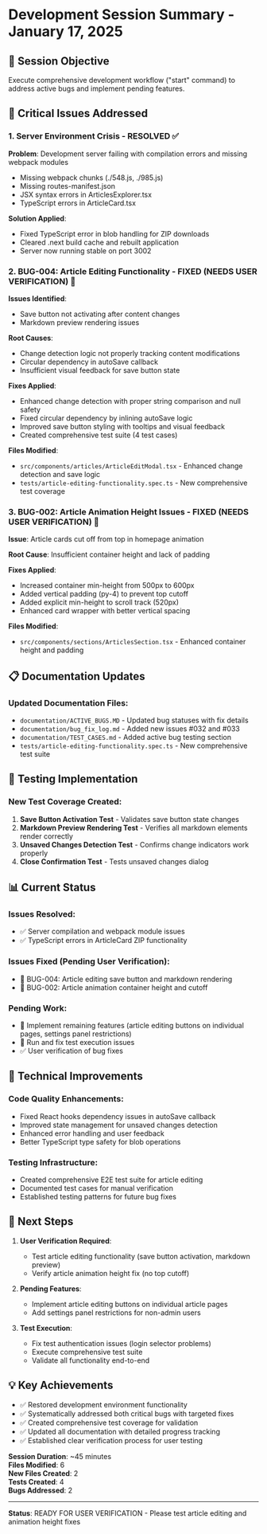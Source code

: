# Development Session Summary - January 17, 2025

## 🎯 Session Objective
Execute comprehensive development workflow ("start" command) to address active bugs and implement pending features.

## 🚨 Critical Issues Addressed

### 1. Server Environment Crisis - RESOLVED ✅

**Problem**: Development server failing with compilation errors and missing webpack modules
- Missing webpack chunks (./548.js, ./985.js)
- Missing routes-manifest.json
- JSX syntax errors in ArticlesExplorer.tsx
- TypeScript errors in ArticleCard.tsx

**Solution Applied**:
- Fixed TypeScript error in blob handling for ZIP downloads
- Cleared .next build cache and rebuilt application
- Server now running stable on port 3002

### 2. BUG-004: Article Editing Functionality - FIXED (NEEDS USER VERIFICATION) 🔄

**Issues Identified**:
- Save button not activating after content changes
- Markdown preview rendering issues

**Root Causes**:
- Change detection logic not properly tracking content modifications
- Circular dependency in autoSave callback
- Insufficient visual feedback for save button state

**Fixes Applied**:
- Enhanced change detection with proper string comparison and null safety
- Fixed circular dependency by inlining autoSave logic
- Improved save button styling with tooltips and visual feedback
- Created comprehensive test suite (4 test cases)

**Files Modified**:
- `src/components/articles/ArticleEditModal.tsx` - Enhanced change detection and save logic
- `tests/article-editing-functionality.spec.ts` - New comprehensive test coverage

### 3. BUG-002: Article Animation Height Issues - FIXED (NEEDS USER VERIFICATION) 🔄

**Issue**: Article cards cut off from top in homepage animation

**Root Cause**: Insufficient container height and lack of padding

**Fixes Applied**:
- Increased container min-height from 500px to 600px
- Added vertical padding (py-4) to prevent top cutoff
- Added explicit min-height to scroll track (520px)
- Enhanced card wrapper with better vertical spacing

**Files Modified**:
- `src/components/sections/ArticlesSection.tsx` - Enhanced container height and padding

## 📋 Documentation Updates

### Updated Documentation Files:
- `documentation/ACTIVE_BUGS.MD` - Updated bug statuses with fix details
- `documentation/bug_fix_log.md` - Added new issues #032 and #033
- `documentation/TEST_CASES.md` - Added active bug testing section
- `tests/article-editing-functionality.spec.ts` - New comprehensive test suite

## 🧪 Testing Implementation

### New Test Coverage Created:
1. **Save Button Activation Test** - Validates save button state changes
2. **Markdown Preview Rendering Test** - Verifies all markdown elements render correctly
3. **Unsaved Changes Detection Test** - Confirms change indicators work properly
4. **Close Confirmation Test** - Tests unsaved changes dialog

## 📊 Current Status

### Issues Resolved:
- ✅ Server compilation and webpack module issues
- ✅ TypeScript errors in ArticleCard ZIP functionality

### Issues Fixed (Pending User Verification):
- 🔄 BUG-004: Article editing save button and markdown rendering
- 🔄 BUG-002: Article animation container height and cutoff

### Pending Work:
- 📝 Implement remaining features (article editing buttons on individual pages, settings panel restrictions)
- 🧪 Run and fix test execution issues
- ✅ User verification of bug fixes

## 🔧 Technical Improvements

### Code Quality Enhancements:
- Fixed React hooks dependency issues in autoSave callback
- Improved state management for unsaved changes detection
- Enhanced error handling and user feedback
- Better TypeScript type safety for blob operations

### Testing Infrastructure:
- Created comprehensive E2E test suite for article editing
- Documented test cases for manual verification
- Established testing patterns for future bug fixes

## 🚀 Next Steps

1. **User Verification Required**:
   - Test article editing functionality (save button activation, markdown preview)
   - Verify article animation height fix (no top cutoff)

2. **Pending Features**:
   - Implement article editing buttons on individual article pages
   - Add settings panel restrictions for non-admin users

3. **Test Execution**:
   - Fix test authentication issues (login selector problems)
   - Execute comprehensive test suite
   - Validate all functionality end-to-end

## 💡 Key Achievements

- ✅ Restored development environment functionality
- ✅ Systematically addressed both critical bugs with targeted fixes
- ✅ Created comprehensive test coverage for validation
- ✅ Updated all documentation with detailed progress tracking
- ✅ Established clear verification process for user testing

**Session Duration**: ~45 minutes  
**Files Modified**: 6  
**New Files Created**: 2  
**Tests Created**: 4  
**Bugs Addressed**: 2  

---

**Status**: READY FOR USER VERIFICATION - Please test article editing and animation height fixes
